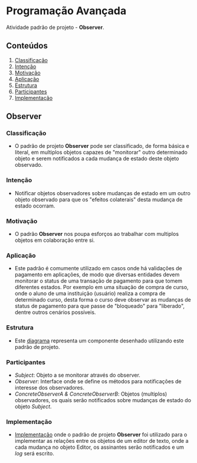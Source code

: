 # Programação Avançada

Atividade padrão de projeto - **Observer**.

## Conteúdos

1. [Classificação](https://github.com/igorgodoy/cco-programacao-avancada-observer#classifica%C3%A7%C3%A3o)
2. [Intenção](https://github.com/igorgodoy/cco-programacao-avancada-observer#inten%C3%A7%C3%A3o)
3. [Motivação](https://github.com/igorgodoy/cco-programacao-avancada-observer#motiva%C3%A7%C3%A3o)
4. [Aplicação](https://github.com/igorgodoy/cco-programacao-avancada-observer#aplica%C3%A7%C3%A3o)
5. [Estrutura](https://github.com/igorgodoy/cco-programacao-avancada-observer#estrutura)
6. [Participantes](https://github.com/igorgodoy/cco-programacao-avancada-observer#participantes)
7. [Implementação](https://github.com/igorgodoy/cco-programacao-avancada-observer#implementa%C3%A7%C3%A3o)

## Observer

### Classificação

- O padrão de projeto **Observer** pode ser classificado, de forma básica e literal, em multiplos objetos capazes de "monitorar" outro determinado objeto e serem notificados a cada mudança de estado deste objeto observado.

### Intenção

- Notificar objetos observadores sobre mudanças de estado em um outro objeto observado para que os "efeitos colaterais" desta mudança de estado ocorram.

### Motivação

- O padrão **Observer** nos poupa esforços ao trabalhar com multiplos objetos em colaboração entre si.

### Aplicação

- Este padrão é comumente utilizado em casos onde há validações de pagamento em aplicações, de modo que diversas entidades devem monitorar o status de uma transação de pagamento para que tomem diferentes estados. Por exemplo em uma situação de compra de curso, onde o aluno de uma instituição (usuário) realiza a compra de determinado curso, desta forma o curso deve observar as mudanças de status de pagamento para que passe de "bloqueado" para "liberado", dentre outros cenários possíveis.

### Estrutura

- Este [diagrama](http://www.linhadecodigo.com.br/artigos/img_artigos/DiogoSouza/ObserverJava/ObserverJava01.jpg) representa um componente desenhado utilizando este padrão de projeto.

### Participantes

- *Subject*: Objeto a se monitorar através do observer.
- *Observer*: Interface onde se define os métodos para notificações de interesse dos observadores.
- *ConcreteObserverA & ConcreteObserverB*: Objetos (multiplos) observadores, os quais serão notificados sobre mudanças de estado do objeto *Subject*.

### Implementação

- [Implementação](https://github.com/igorgodoy/cco-programacao-avancada-observer/tree/main/example) onde o padrão de projeto **Observer** foi utilizado para o implementar as relações entre os objetos de um editor de texto, onde a cada mudança no objeto Editor, os assinantes serão notificados e um *log* será escrito.